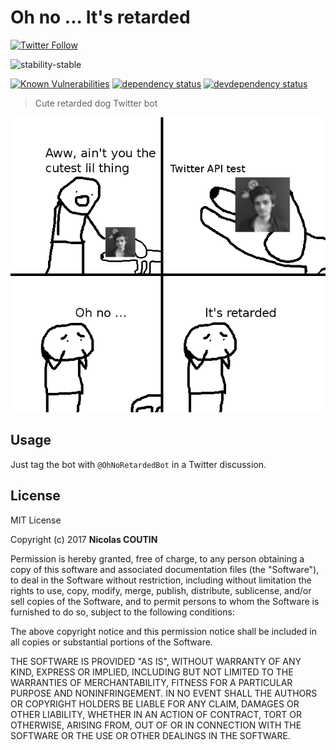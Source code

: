 # Oh no ... It's retarded

[![Twitter Follow](https://img.shields.io/twitter/follow/OhNoRetardedBot.svg?style=social&label=Follow)](https://twitter.com/OhNoRetardedBot)

![stability-stable](https://img.shields.io/badge/stability-stable-green.svg)

[![Known Vulnerabilities][vulnerabilities-badge]][vulnerabilities-url]
[![dependency status][dependency-badge]][dependency-url]
[![devdependency status][devdependency-badge]][devdependency-url]

> Cute retarded dog Twitter bot

![preview](preview.png)

## Usage

Just tag the bot with `@OhNoRetardedBot` in a Twitter discussion.

## License

MIT License

Copyright (c) 2017 **Nicolas COUTIN**

Permission is hereby granted, free of charge, to any person obtaining a copy
of this software and associated documentation files (the "Software"), to deal
in the Software without restriction, including without limitation the rights
to use, copy, modify, merge, publish, distribute, sublicense, and/or sell
copies of the Software, and to permit persons to whom the Software is
furnished to do so, subject to the following conditions:

The above copyright notice and this permission notice shall be included in all
copies or substantial portions of the Software.

THE SOFTWARE IS PROVIDED "AS IS", WITHOUT WARRANTY OF ANY KIND, EXPRESS OR
IMPLIED, INCLUDING BUT NOT LIMITED TO THE WARRANTIES OF MERCHANTABILITY,
FITNESS FOR A PARTICULAR PURPOSE AND NONINFRINGEMENT. IN NO EVENT SHALL THE
AUTHORS OR COPYRIGHT HOLDERS BE LIABLE FOR ANY CLAIM, DAMAGES OR OTHER
LIABILITY, WHETHER IN AN ACTION OF CONTRACT, TORT OR OTHERWISE, ARISING FROM,
OUT OF OR IN CONNECTION WITH THE SOFTWARE OR THE USE OR OTHER DEALINGS IN THE
SOFTWARE.

[vulnerabilities-badge]: https://snyk.io/test/github/Ilshidur/OhNoItsRetarded_bot/badge.svg
[vulnerabilities-url]: https://snyk.io/test/github/Ilshidur/OhNoItsRetarded_bot
[dependency-badge]: https://david-dm.org/Ilshidur/OhNoItsRetarded_bot.svg
[dependency-url]: https://david-dm.org/Ilshidur/OhNoItsRetarded_bot
[devdependency-badge]: https://david-dm.org/Ilshidur/OhNoItsRetarded_bot/dev-status.svg
[devdependency-url]: https://david-dm.org/Ilshidur/OhNoItsRetarded_bot#info=devDependencies
